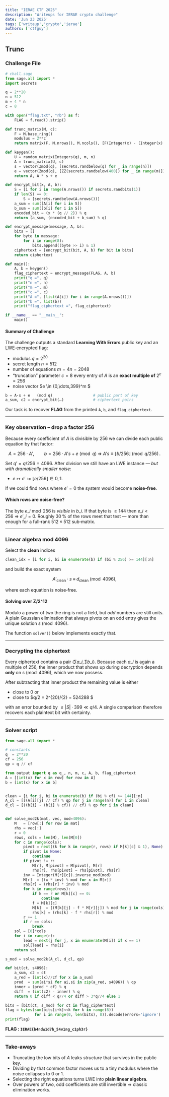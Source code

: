 ```yaml
---
title: "IERAE CTF 2025"
description: "Writeups for IERAE crypto challenge"
date: 'Jun 23 2025'
tags: ['writeup','crypto','ierae']
authors: ['ctfguy']
---
```

## Trunc


### Challenge File

```python
# chall.sage 
from sage.all import *
import secrets

q = 2**20
n = 512
m = 4 * n
c = 8

with open("flag.txt", "rb") as f:
    FLAG = f.read().strip()

def trunc_matrix(M, c):
    F = M.base_ring()
    modulus = 2**c
    return matrix(F, M.nrows(), M.ncols(), [F(Integer(x) - (Integer(x) % modulus)) for x in M.list()])

def keygen():
    U = random_matrix(Integers(q), m, n)
    A = trunc_matrix(U, c)
    s = vector(Zmod(q), [secrets.randbelow(q) for _ in range(n)])
    e = vector(Zmod(q), [ZZ(secrets.randbelow(400)) for _ in range(m)])
    return A, A * s + e

def encrypt_bit(x, A, b):
    S = [i for i in range(A.nrows()) if secrets.randbits(1)]
    if len(S) == 0:
        S = [secrets.randbelow(A.nrows())] 
    a_sum = sum([A[i] for i in S])
    b_sum = sum([b[i] for i in S])
    encoded_bit = (x * (q // 2)) % q
    return (a_sum, (encoded_bit + b_sum) % q)

def encrypt_message(message, A, b):
    bits = []
    for byte in message:
        for i in range(8):
            bits.append((byte >> i) & 1)
    ciphertext = [encrypt_bit(bit, A, b) for bit in bits]
    return ciphertext

def main():
    A, b = keygen()
    flag_ciphertext = encrypt_message(FLAG, A, b)
    print("q =", q)
    print("n =", n)
    print("m =", m)
    print("c =", c)
    print("A =", [list(A[i]) for i in range(A.nrows())])
    print("b =", list(b))
    print("flag_ciphertext =", flag_ciphertext)

if __name__ == "__main__":
    main()
```

#### Summary of Challenge
The challenge outputs a standard **Learning With Errors** public key and an LWE‑encrypted flag:

* modulus $q = 2^{20}$
* secret length $n = 512$
* number of equations $m = 4n = 2048$
* “truncation” parameter $c = 8$
  every entry of $A$ is an **exact multiple of** $2^c = 256$
* noise vector $e \in \{0,\dots,399\}^m $

```python
b = A·s + e   (mod q)                  # public part of key
a_sum, c2 = encrypt_bit(…)             # ciphertext pairs
```

Our task is to recover **FLAG** from the printed `A`, `b`, and `flag_ciphertext`.

---
### Key observation – drop a factor 256

Because every coefficient of $A$ is divisible by 256 we can divide each public equation by that factor:

$$
A = 256·A', \qquad
b   = 256·A's + e \pmod{q}
\;\Longrightarrow\;
A's \equiv \bigl\lfloor b/256 \bigr\rfloor \pmod{q/256}\,.
$$

Set $q' = q/256 = 4096$.
After division we still have an LWE instance — *but with dramatically smaller noise*:

* $e \mapsto e' := \lfloor e/256 \rfloor \in{0,1}$.

If we could find rows where $e'=0$ the system would become **noise‑free**.

#### Which rows are noise‑free?

The byte $e\_i \bmod 256$ is *visible* in $b\_i$.
If that byte is $\ge 144$ then $e\_i < 256$ ⇒ $e'\_i=0$.
Roughly 30 % of the rows meet that test — more than enough for a full‑rank $512\times512$ sub‑matrix.

---

### Linear algebra mod $4096$

Select the **clean** indices

```python
clean_idx = [i for i, bi in enumerate(b) if (bi % 256) >= 144][:n]
```

and build the exact system

$$
A'_{\text{clean}} · s \;\equiv\; d_{\text{clean}} \pmod{4096},
$$

where each equation is noise‑free.

#### Solving over Z/2^12

Modulo a power of two the ring is not a field, but *odd* numbers are still units.
A plain Gaussian elimination that always pivots on an odd entry gives the unique solution $s\pmod{4096}$.

The function `solver()` below implements exactly that.

---

### Decrypting the ciphertext

Every ciphertext contains a pair $(\sum a\_i, \sum b\_i)$.
Because each $a\_i$ is again a multiple of 256, the inner product that shows up during decryption depends **only** on $s\pmod{4096}$, which we now possess.

After subtracting that inner product the remaining value is either

* close to $0$  or
* close to $q/2 = 2^{20}/{2} = 524288 $

with an error bounded by $\le |S|·399 \ll q/4$.
A single comparison therefore recovers each plaintext bit with certainty.

---

### Solver script

```python
from sage.all import *

# constants 
q  = 2**20
cf = 256
qp = q // cf                 

from output import q as q_, n, m, c, A, b, flag_ciphertext
A = [[int(x) for x in row] for row in A]
b = [int(x) for x in b]


clean = [i for i, bi in enumerate(b) if (bi % cf) >= 144][:n]
A_cl = [[(A[i][j] // cf) % qp for j in range(n)] for i in clean]
d_cl = [((b[i] - (b[i] % cf)) // cf) % qp for i in clean]


def solve_mod2k(mat, vec, mod=4096):
    M   = [row[:] for row in mat]
    rhs = vec[:]
    r = 0
    rows, cols = len(M), len(M[0])
    for c in range(cols):
        pivot = next((k for k in range(r, rows) if M[k][c] & 1), None)
        if pivot is None:
            continue
        if pivot != r:
            M[r], M[pivot] = M[pivot], M[r]
            rhs[r], rhs[pivot] = rhs[pivot], rhs[r]
        inv = Integer(M[r][c]).inverse_mod(mod)
        M[r]  = [(x * inv) % mod for x in M[r]]
        rhs[r] = (rhs[r] * inv) % mod
        for k in range(rows):
            if k == r or M[k][c] == 0:
                continue
            f = M[k][c]
            M[k]  = [(M[k][j] - f * M[r][j]) % mod for j in range(cols)]
            rhs[k] = (rhs[k] - f * rhs[r]) % mod
        r += 1
        if r == cols:
            break
    sol = [0]*cols
    for i in range(r):
        lead = next(j for j, x in enumerate(M[i]) if x == 1)
        sol[lead] = rhs[i]
    return sol

s_mod = solve_mod2k(A_cl, d_cl, qp)      

def bit(ct, s4096):
    a_sum, c2 = ct
    a_red = [int(x)//cf for x in a_sum]
    prod  = sum(ai*si for ai,si in zip(a_red, s4096)) % qp
    inner = (prod * cf) % q
    diff  = (int(c2) - inner) % q
    return 0 if diff < q//4 or diff > 3*q//4 else 1

bits = [bit(ct, s_mod) for ct in flag_ciphertext]
flag = bytes(sum(bits[i+k]<<k for k in range(8))
             for i in range(0, len(bits), 8)).decode(errors='ignore')
print(flag)
```

**FLAG : `IERAE{b4ndw1d7h_54v1ng_c1ph3r}`**

---

### Take‑aways

* Truncating the low bits of $A$ leaks *structure* that survives in the public key.
* Dividing by that common factor moves us to a tiny modulus where the noise collapses to 0 or 1.
* Selecting the right equations turns LWE into **plain linear algebra**.
* Over powers of two, odd coefficients are still invertible ⇒ classic elimination works.



